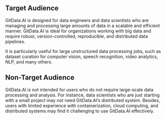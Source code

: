 ## Target Audience

GitData.AI is designed for data engineers and data scientists who are managing and processing large amounts of data in a scalable and efficient manner. GitData.AI is ideal for organizations working with big data and require robust, version-controlled, reproducible, and distributed data pipelines.

It is particularly useful for large unstructured data processing jobs, such as dataset curation for computer vision, speech recognition, video analytics, NLP, and many others.

## Non-Target Audience

GitData.AI is not intended for users who do not require large-scale data processing and analysis. For instance, data scientists who are just starting with a small project may not need GitData.AI’s distributed system. Besides, users with limited experience with containerization, cloud computing, and distributed systems may find it challenging to use GitData.AI effectively. 
